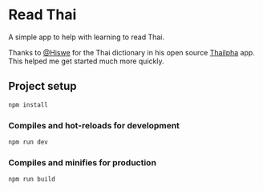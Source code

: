 # Read Thai

A simple app to help with learning to read Thai.

Thanks to [@Hiswe](https://github.com/Hiswe) for the Thai dictionary in his open source [Thailpha](https://github.com/Hiswe/thailpha) app. This helped me get started much more quickly.

## Project setup

``` bash
npm install
```

### Compiles and hot-reloads for development

``` bash
npm run dev
```

### Compiles and minifies for production

``` bash
npm run build
```
